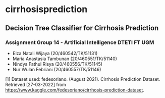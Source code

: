 # cirrhosisprediction
## Decision Tree Classifier for Cirrhosis Prediction

### Assignment Group 14 - Artificial Intelligence DTETI FT UGM
*   Elza Natali Wijaya      (20/460542/TK/51131)
*   Maria Anastasia Tambunan  (20/460551/TK/51140)
*   Nindya Fathul Risya       (20/460556/TK/51145)
*   Nur Wulan Febriani        (20/460557/TK/51146)

[1] Dataset used: fedesoriano. (August 2021). Cirrhosis Prediction Dataset. Retrieved [27-03-2022] from https://www.kaggle.com/fedesoriano/cirrhosis-prediction-dataset.
